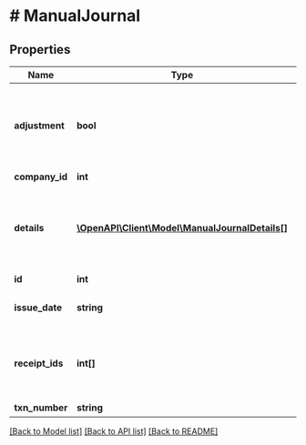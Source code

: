 # # ManualJournal

## Properties

Name | Type | Description | Notes
------------ | ------------- | ------------- | -------------
**adjustment** | **bool** | 決算整理仕訳フラグ（falseまたは未指定の場合: 日常仕訳） |
**company_id** | **int** | 事業所ID |
**details** | [**\OpenAPI\Client\Model\ManualJournalDetails[]**](ManualJournalDetails.md) | 貸借行一覧（配列）: 貸借合わせて100行まで登録できます。 |
**id** | **int** | 振替伝票ID |
**issue_date** | **string** | 発生日 (yyyy-mm-dd) |
**receipt_ids** | **int[]** | 証憑ファイルID（ファイルボックスのファイルID） | [optional]
**txn_number** | **string** | 仕訳番号 |

[[Back to Model list]](../../README.md#models) [[Back to API list]](../../README.md#endpoints) [[Back to README]](../../README.md)
